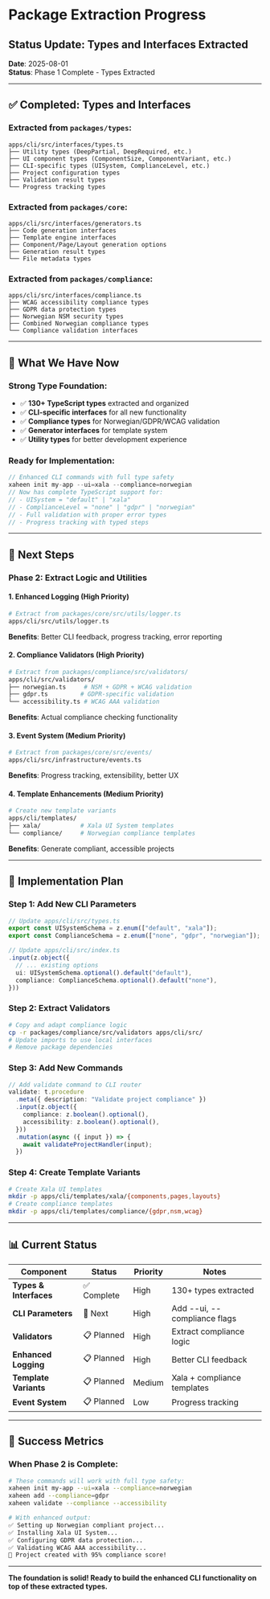 # Package Extraction Progress
## Status Update: Types and Interfaces Extracted

**Date**: 2025-08-01  
**Status**: Phase 1 Complete - Types Extracted

---

## ✅ **Completed: Types and Interfaces**

### **Extracted from `packages/types`:**
```
apps/cli/src/interfaces/types.ts
├── Utility types (DeepPartial, DeepRequired, etc.)
├── UI component types (ComponentSize, ComponentVariant, etc.)
├── CLI-specific types (UISystem, ComplianceLevel, etc.)
├── Project configuration types
├── Validation result types
└── Progress tracking types
```

### **Extracted from `packages/core`:**
```
apps/cli/src/interfaces/generators.ts
├── Code generation interfaces
├── Template engine interfaces
├── Component/Page/Layout generation options
├── Generation result types
└── File metadata types
```

### **Extracted from `packages/compliance`:**
```
apps/cli/src/interfaces/compliance.ts
├── WCAG accessibility compliance types
├── GDPR data protection types
├── Norwegian NSM security types
├── Combined Norwegian compliance types
└── Compliance validation interfaces
```

---

## 🎯 **What We Have Now**

### **Strong Type Foundation:**
- ✅ **130+ TypeScript types** extracted and organized
- ✅ **CLI-specific interfaces** for all new functionality
- ✅ **Compliance types** for Norwegian/GDPR/WCAG validation
- ✅ **Generator interfaces** for template system
- ✅ **Utility types** for better development experience

### **Ready for Implementation:**
```typescript
// Enhanced CLI commands with full type safety
xaheen init my-app --ui=xala --compliance=norwegian
// Now has complete TypeScript support for:
// - UISystem = "default" | "xala"
// - ComplianceLevel = "none" | "gdpr" | "norwegian"
// - Full validation with proper error types
// - Progress tracking with typed steps
```

---

## 🚀 **Next Steps**

### **Phase 2: Extract Logic and Utilities**

#### **1. Enhanced Logging (High Priority)**
```bash
# Extract from packages/core/src/utils/logger.ts
apps/cli/src/utils/logger.ts
```
**Benefits**: Better CLI feedback, progress tracking, error reporting

#### **2. Compliance Validators (High Priority)**
```bash
# Extract from packages/compliance/src/validators/
apps/cli/src/validators/
├── norwegian.ts     # NSM + GDPR + WCAG validation
├── gdpr.ts         # GDPR-specific validation
└── accessibility.ts # WCAG AAA validation
```
**Benefits**: Actual compliance checking functionality

#### **3. Event System (Medium Priority)**
```bash
# Extract from packages/core/src/events/
apps/cli/src/infrastructure/events.ts
```
**Benefits**: Progress tracking, extensibility, better UX

#### **4. Template Enhancements (Medium Priority)**
```bash
# Create new template variants
apps/cli/templates/
├── xala/           # Xala UI System templates
└── compliance/     # Norwegian compliance templates
```
**Benefits**: Generate compliant, accessible projects

---

## 🔧 **Implementation Plan**

### **Step 1: Add New CLI Parameters**
```typescript
// Update apps/cli/src/types.ts
export const UISystemSchema = z.enum(["default", "xala"]);
export const ComplianceSchema = z.enum(["none", "gdpr", "norwegian"]);

// Update apps/cli/src/index.ts
.input(z.object({
  // ... existing options
  ui: UISystemSchema.optional().default("default"),
  compliance: ComplianceSchema.optional().default("none"),
}))
```

### **Step 2: Extract Validators**
```bash
# Copy and adapt compliance logic
cp -r packages/compliance/src/validators apps/cli/src/
# Update imports to use local interfaces
# Remove package dependencies
```

### **Step 3: Add New Commands**
```typescript
// Add validate command to CLI router
validate: t.procedure
  .meta({ description: "Validate project compliance" })
  .input(z.object({
    compliance: z.boolean().optional(),
    accessibility: z.boolean().optional(),
  }))
  .mutation(async ({ input }) => {
    await validateProjectHandler(input);
  })
```

### **Step 4: Create Template Variants**
```bash
# Create Xala UI templates
mkdir -p apps/cli/templates/xala/{components,pages,layouts}
# Create compliance templates  
mkdir -p apps/cli/templates/compliance/{gdpr,nsm,wcag}
```

---

## 📊 **Current Status**

| Component | Status | Priority | Notes |
|-----------|--------|----------|-------|
| **Types & Interfaces** | ✅ Complete | High | 130+ types extracted |
| **CLI Parameters** | 🔄 Next | High | Add --ui, --compliance flags |
| **Validators** | 📋 Planned | High | Extract compliance logic |
| **Enhanced Logging** | 📋 Planned | High | Better CLI feedback |
| **Template Variants** | 📋 Planned | Medium | Xala + compliance templates |
| **Event System** | 📋 Planned | Low | Progress tracking |

---

## 🎯 **Success Metrics**

### **When Phase 2 is Complete:**
```bash
# These commands will work with full type safety:
xaheen init my-app --ui=xala --compliance=norwegian
xaheen add --compliance=gdpr  
xaheen validate --compliance --accessibility

# With enhanced output:
✅ Setting up Norwegian compliant project...
✅ Installing Xala UI System...
✅ Configuring GDPR data protection...
✅ Validating WCAG AAA accessibility...
🎉 Project created with 95% compliance score!
```

---

**The foundation is solid! Ready to build the enhanced CLI functionality on top of these extracted types.**
